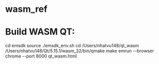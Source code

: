 # wasm_ref
# Build WASM QT:
cd emsdk
source ./emsdk_env.sh
cd /Users/nhatvu148/qt_wasm
/Users/nhatvu148/Qt/5.15.1/wasm_32/bin/qmake
make
emrun --browser chrome --port 8000 qt_wasm.html
